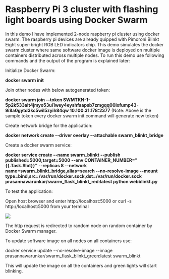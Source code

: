 <h1>Raspberry Pi 3 cluster with flashing light boards using Docker Swarm</h1>

In this demo I have implemented 2-node raspberry pi cluster using docker swarm. The raspberry pi devices are already quipped with Pimoroni Blinkt Eight super-bright RGB LED indicators chip. This demo simulates the docker swarm cluster where same software docker image is deployed on multiple containers distributed across multiple nodes. To run this demo use following commands and the output of the program is explained later:

Initialize Docker Swarm:

<b>docker swarm init</b>

Join other nodes with below autogenerated token:

<b>docker swarm join --token SWMTKN-1-5p2k533alt4jmyo53ui1wey4eyshfaapsb7zmgqq00lxfump43-9i8a0gytd3kc5wil5zyih84qw 10.100.31.178:2377</b> 
(Note: Above is the sample token every docker swarm init command will generate new token)

Create network bridge for the application:

<b>docker network create --driver overlay --attachable swarm_blinkt_bridge</b>

Create a docker swarm service:

<b>docker service create --name swarm_blinkt --publish published=5000,target=5000 --env CONTAINER_NUMBER="{{.Task.Slot}}" --replicas 8 --network name=swarm_blinkt_bridge,alias=search --no-resolve-image --mount type=bind,src=/var/run/docker.sock,dst=/var/run/docker.sock prasannawarunkar/swarm_flask_blinkt_red:latest python webblinkt.py</b>	
	
To test the application:

Open host browser and enter http://localhost:5000 or curl -s http://localhost:5000 from your terminal


![](BlinktSwarm.gif)


The http request is redirected to random node on random container by Docker Swarm manager. 

To update software image on all nodes on all containers use:

docker service update --no-resolve-image --image prasannawarunkar/swarm_flask_blinkt_green:latest swarm_blinkt

This will update the image on all the containers and green lights will start blinking. 


